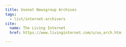 ```yaml
---
title: Usenet Newsgroup Archives
tags:
  - list/internet-archivers
cite:
  name: The Living Internet
  href: https://www.livinginternet.com/u/uu_arch.htm

---
```

